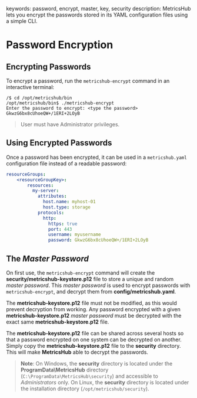 keywords: password, encrypt, master, key, security
description: MetricsHub lets you encrypt the passwords stored in its YAML configuration files using a simple CLI.

# Password Encryption

<!-- MACRO{toc|fromDepth=1|toDepth=2|id=toc} -->

## Encrypting Passwords

To encrypt a password, run the `metricshub-encrypt` command in an interactive terminal:

```shell-session
/$ cd /opt/metricshub/bin
/opt/metricshub/bin$ ./metricshub-encrypt
Enter the password to encrypt: <type the password>
GkwzG6bx8cUhoeQW+/1ERI+2LOyB
```

> User must have Administrator privileges.

## Using Encrypted Passwords

Once a password has been encrypted, it can be used in a `metricshub.yaml` configuration file instead of a readable password:

```yaml
resourceGroups:
    <resourceGroupKey>:
        resources:
          my-server:
            attributes:
              host.name: myhost-01
              host.type: storage
            protocols:
              http:
                https: true
                port: 443
                username: myusername
                password: GkwzG6bx8cUhoeQW+/1ERI+2LOyB
```

## The *Master Password*

On first use, the `metricshub-encrypt` command will create the **security/metricshub-keystore.p12** file to store a unique and random *master password*. This *master password* is used to encrypt passwords with `metricshub-encrypt`, and decrypt them from **config/metricshub.yaml**.

The **metricshub-keystore.p12** file must not be modified, as this would prevent decryption from working. Any password encrypted with a given **metricshub-keystore.p12** *master password* must be decrypted with the exact same **metricshub-keystore.p12** file.

The **metricshub-keystore.p12** file can be shared across several hosts so that a password encrypted on one system can be decrypted on another. Simply copy the **metricshub-keystore.p12** file to the **security** directory. This will make **MetricsHub** able to decrypt the passwords.

> **Note**: On Windows, the **security** directory is located under the **ProgramData\MetricsHub** directory (`C:\ProgramData\MetricsHub\security`) and accessible to *Administrators* only. On Linux, the **security** directory is located under the installation directory (`/opt/metricshub/security`).
